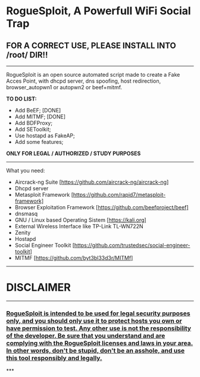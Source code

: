 <h1>RogueSploit, A Powerfull WiFi Social Trap</h1>
<h2>FOR A CORRECT USE, PLEASE INSTALL INTO /root/ DIR!!</h2>

***
RogueSploit is an open source automated script made to create a Fake Acces Point, with dhcpd server, dns spoofing, host redirection, browser_autopwn1 or autopwn2 or beef+mitmf.<br />

<b>TO DO LIST:</b>
- Add BeEF; [DONE]
- Add MITMF; [DONE]
- Add BDFProxy;
- Add SEToolkit;
- Use hostapd as FakeAP;
- Add some features;

<b>ONLY FOR LEGAL / AUTHORIZED / STUDY PURPOSES</b>

***

What you need:
- Aircrack-ng Suite [https://github.com/aircrack-ng/aircrack-ng]<br />
- Dhcpd server<br />
- Metasploit Framework [https://github.com/rapid7/metasploit-framework]<br />
- Browser Exploitation Framework [https://github.com/beefproject/beef]<br />
- dnsmasq<br />
- GNU / Linux based Operating Sistem [https://kali.org]<br />
- External Wireless Interface like TP-Link TL-WN722N<br />
- Zenity<br />
- Hostapd<br />
- Social Engineer Toolkit [https://github.com/trustedsec/social-engineer-toolkit]<br />
- MITMF [https://github.com/byt3bl33d3r/MITMf]

***

<h1> DISCLAIMER </h1>

***
<h3><b><u>RogueSploit is intended to be used for legal security purposes only, and you should only use it to protect hosts you own or have permission to test. Any other use is not the responsibility of the developer. Be sure that you understand and are complying with the RogueSploit licenses and laws in your area. In other words, don't be stupid, don't be an asshole, and use this tool responsibly and legally.</u></b></h3>
***
